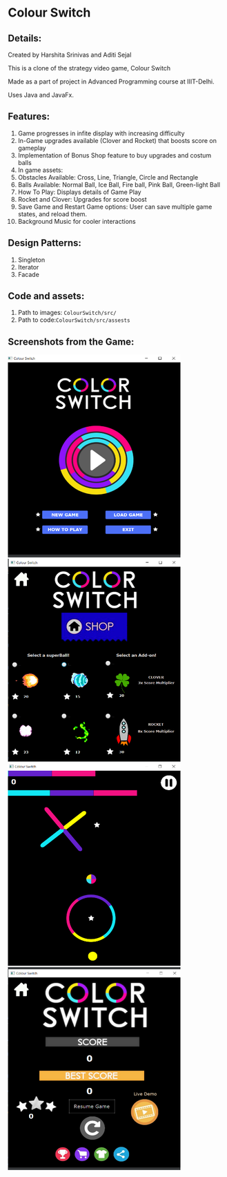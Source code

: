 # Colour Switch

## Details:
Created by Harshita Srinivas and Aditi Sejal

This is a clone of the strategy video game, Colour Switch

Made as a part of project in Advanced Programming course at IIIT-Delhi.

Uses Java and JavaFx.

## Features:
1. Game progresses in infite display with increasing difficulty
1. In-Game upgrades available (Clover and Rocket) that boosts score on gameplay
1. Implementation of Bonus Shop feature to buy upgrades and costum balls
1. In game assets:
  1. Obstacles Available: Cross, Line, Triangle, Circle and Rectangle
  1. Balls Available: Normal Ball, Ice Ball, Fire ball, Pink Ball, Green-light Ball
  1. How To Play: Displays details of Game Play
  1. Rocket and Clover: Upgrades for score boost
1. Save Game and Restart Game options: User can save multiple game states, and reload them.
1. Background Music for cooler interactions

## Design Patterns:
1. Singleton
2. Iterator
3. Facade

## Code and assets:
1. Path to images: ```ColourSwitch/src/```
1. Path to code:```ColourSwitch/src/assests```

## Screenshots from the Game:
<img src="Screenshots/finalstart.png" width="400" height="470" style="margin-right: 5px;"/>   <img src="Screenshots/final shop.png" width="400" height="470" />
<img src="Screenshots/finalgameplay.png" width="400" height="470" />   <img src="Screenshots/finalend.png" width="400" height="470" />
